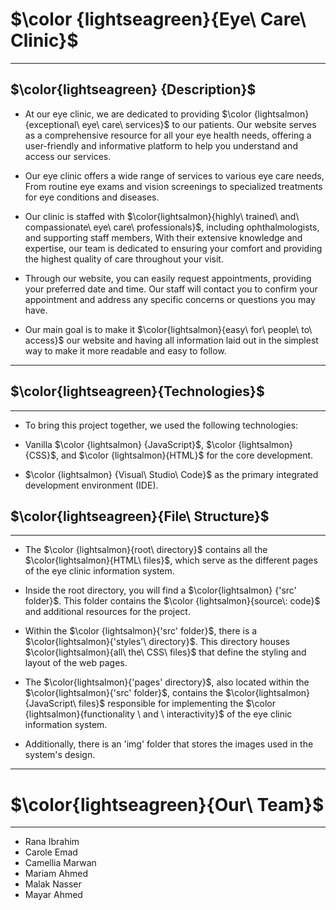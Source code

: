 # $\color {lightseagreen}{Eye\ Care\ Clinic}$

---

## $\color{lightseagreen} {Description}$
- At our eye clinic, we are dedicated to providing $\color {lightsalmon}{exceptional\ eye\ care\ services}$ to our patients. Our website serves as a comprehensive resource for all your eye health needs, offering a user-friendly and informative platform to help you understand and access our services.

- Our eye clinic offers a wide range of services to various eye care needs, From routine eye exams and vision screenings to specialized treatments for eye conditions and diseases.

- Our clinic is staffed with $\color{lightsalmon}{highly\ trained\ and\ compassionate\ eye\ care\ professionals}$, including ophthalmologists, and supporting staff members, With their extensive knowledge and expertise, our team is dedicated to ensuring your comfort and providing the highest quality of care throughout your visit.

- Through our website, you can easily request appointments, providing your preferred date and time. Our staff will contact you to confirm your appointment and address any specific concerns or questions you may have.

- Our main goal is to make it $\color{lightsalmon}{easy\ for\ people\ to\ access}$ our website and having all information laid out in the simplest way to make it more readable and easy to follow.

---

## $\color{lightseagreen}{Technologies}$

---


* To bring this project together, we used the following technologies:

* Vanilla $\color {lightsalmon} {JavaScript}$, $\color {lightsalmon} {CSS}$, and $\color {lightsalmon}{HTML}$ for the core development.

* $\color {lightsalmon} {Visual\ Studio\ Code}$ as the primary integrated development environment (IDE).

## $\color{lightseagreen}{File\ Structure}$


---


* The $\color {lightsalmon}{root\ directory}$ contains all the $\color{lightsalmon}{HTML\ files}$, which serve as the different pages of the eye clinic information system.

* Inside the root directory, you will find a $\color{lightsalmon} {'src' folder}$. This folder contains the $\color {lightsalmon}{source\: code}$ and additional resources for the project.

* Within the $\color {lightsalmon}{'src' folder}$, there is a $\color{lightsalmon}{'styles'\ directory}$. This directory houses $\color{lightsalmon}{all\ the\ CSS\ files}$ that define the styling and layout of the web pages.

* The $\color{lightsalmon}{'pages' directory}$, also located within the $\color{lightsalmon}{'src' folder}$, contains the $\color{lightsalmon}{JavaScript\ files}$ responsible for implementing the $\color {lightsalmon}{functionality \ and \ interactivity}$ of the eye clinic information system.

* Additionally, there is an 'img' folder that stores the images used in the system's design.


---

# $\color{lightseagreen}{Our\ Team}$

---

* Rana Ibrahim
* Carole Emad
* Camellia Marwan 
* Mariam Ahmed  
* Malak Nasser 
* Mayar Ahmed

